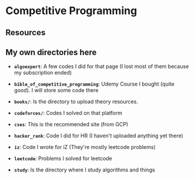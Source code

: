 # Competitive Programming

## Resources


## My own directories here

- **`algoexpert`**: A few codes I did for that page (I lost most of them because my subscription ended)

- **`bible_of_competitive_programming`**: Udemy Course I bought (quite good). I will store some code there

- **`books/`**: Is the directory to upload theory resources.
  
- **`codeforces/`**: Codes I solved on that platform

- **`cses`**: This is the recommended site (from GCP)

- **`hacker_rank`**: Code I did for HR (I haven't uploaded anything yet there)

- **`iz`**: Code I wrote for iZ (They're mostly leetcode problems)

- **`leetcode`**: Problems I solved for leetcode

- **`study`**: Is the directory where I study algorithms and things

